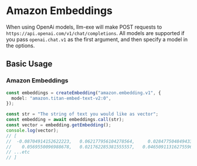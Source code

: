 
# Amazon Embeddings

When using OpenAi models, llm-exe will make POST requests to `https://api.openai.com/v1/chat/completions`. All models are supported if you pass `openai.chat.v1` as the first argument, and then specify a model in the options.

## Basic Usage

### Amazon Embeddings

```ts
const embeddings = createEmbedding("amazon.embedding.v1", {
  model: "amazon.titan-embed-text-v2:0",
});

const str = "The string of text you would like as vector";
const embedding = await embeddings.call(str);
const vector = embedding.getEmbedding();
console.log(vector);
// [
//  -0.08704914152622223,   0.062177956104278564,     0.0284775048494339,
//    0.0569550096988678,   0.021762285381555557,   0.046509113162755966,
// ...etc
// ]
```

